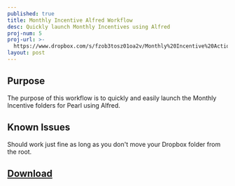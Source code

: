 ```yaml
---
published: true
title: Monthly Incentive Alfred Workflow
desc: Quickly launch Monthly Incentives using Alfred
proj-num: 5
proj-url: >-
  https://www.dropbox.com/s/fzob3tosz01oa2v/Monthly%20Incentive%20Actions.alfredworkflow?dl=0
layout: post
---
```

## Purpose

The purpose of this workflow is to quickly and easily launch the Monthly Incentive folders for Pearl using Alfred.

## Known Issues

Should work just fine as long as you don't move your Dropbox folder from the root.

## [Download](https://www.dropbox.com/s/fzob3tosz01oa2v/Monthly%20Incentive%20Actions.alfredworkflow?dl=1)
